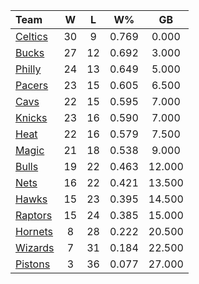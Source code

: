 | Team                            |  W  |  L  |  W%   |   GB   |
|:--------------------------------|:---:|:---:|:-----:|:------:|
| [Celtics](/r/bostonceltics)     | 30  |  9  | 0.769 | 0.000  |
| [Bucks](/r/MkeBucks)            | 27  | 12  | 0.692 | 3.000  |
| [Philly](/r/sixers)             | 24  | 13  | 0.649 | 5.000  |
| [Pacers](/r/pacers)             | 23  | 15  | 0.605 | 6.500  |
| [Cavs](/r/clevelandcavs)        | 22  | 15  | 0.595 | 7.000  |
| [Knicks](/r/NYKnicks)           | 23  | 16  | 0.590 | 7.000  |
| [Heat](/r/heat)                 | 22  | 16  | 0.579 | 7.500  |
| [Magic](/r/OrlandoMagic)        | 21  | 18  | 0.538 | 9.000  |
| [Bulls](/r/chicagobulls)        | 19  | 22  | 0.463 | 12.000 |
| [Nets](/r/GoNets)               | 16  | 22  | 0.421 | 13.500 |
| [Hawks](/r/AtlantaHawks)        | 15  | 23  | 0.395 | 14.500 |
| [Raptors](/r/torontoraptors)    | 15  | 24  | 0.385 | 15.000 |
| [Hornets](/r/CharlotteHornets)  |  8  | 28  | 0.222 | 20.500 |
| [Wizards](/r/washingtonwizards) |  7  | 31  | 0.184 | 22.500 |
| [Pistons](/r/DetroitPistons)    |  3  | 36  | 0.077 | 27.000 |